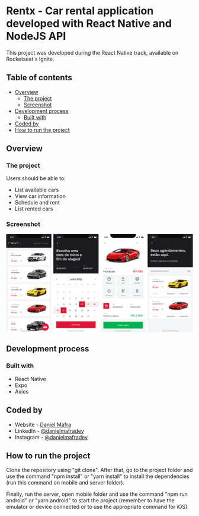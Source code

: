 # Rentx - Car rental application developed with React Native and NodeJS API

This project was developed during the React Native track, available on Rocketseat's Ignite.

## Table of contents

- [Overview](#overview)
  - [The project](#the-project)
  - [Screenshot](#screenshot)
- [Development process](#development-process)
  - [Built with](#built-with)
- [Coded by](#coded-by)
- [How to run the project](#how-to-run-the-project)

## Overview

### The project

Users should be able to:

- List available cars
- View car information
- Schedule and rent
- List rented cars

### Screenshot

![](./screenshot.png)

## Development process

### Built with

- React Native
- Expo
- Axios

## Coded by

- Website - [Daniel Mafra](https://danielmafra.github.io)
- LinkedIn - [@danielmafradev](https://linkedin.com/in/danielmafradev)
- Instagram - [@danielmafradev](https://instagram.com/danielmafradev)

## How to run the project

Clone the repository using "git clone". After that, go to the project folder and use the command "npm install" or "yarn install" to install the dependencies (run this command on mobile and server folder).

Finally, run the server, open mobile folder and use the command "npm run android" or "yarn android" to start the project (remember to have the emulator or device connected or to use the appropriate command for iOS).

